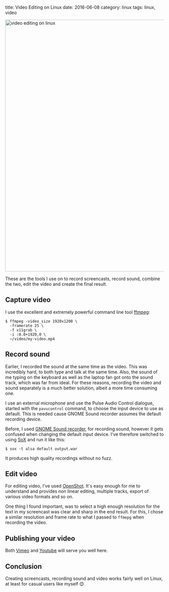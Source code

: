 title: Video Editing on Linux
date: 2016-06-08
category: linux
tags: linux, video



<a href="/graphics/2016/2016-06-08-video-editing-on-linux.png">
  <img src="/graphics/2016/2016-06-08-video-editing-on-linux.png"
    class="centered"
    alt="video editing on linux"
    style="width: 800px; "
  />
</a>

These are the tools I use on to record screencasts, record sound,
combine the two, edit the video and create the final result.

## Capture video

I use the excellent and extremely powerful command line tool
[ffmpeg](https://ffmpeg.org/):

```
$ ffmpeg -video_size 1920x1200 \
  -framerate 25 \
  -f x11grab \
  -i :0.0+1920,0 \
  ~/video/my-video.mp4
```

## Record sound

Earlier, I recorded the sound at the same time as the video. This was
incredibly hard, to both type and talk at the same time. Also,
the sound of me typing on the keyboard as well as the laptop fan got
onto the sound track, which was far from ideal. For these reasons,
recording the video and sound separately is a much better solution,
albeit a more time consuming one.

I use an external microphone and use the Pulse Audio Control dialogue,
started with the `pavucontrol` command, to choose the input device to
use as default. This is needed cause GNOME Sound recorder assumes the
default recording device.

Before, I used
[GNOME Sound recorder](https://wiki.gnome.org/Design/Apps/SoundRecorder),
for recording sound, however it gets confused when changing the
default input device. I've therefore switched to
using [SoX](http://sox.sourceforge.net/) and run it like this: 

``` 
$ sox -t alsa default output.war
```

It produces high quality recordings without no fuzz.

## Edit video

For editing video, I've used
[OpenShot](http://www.openshotvideo.com/). It's easy enough for me to
understand and provides non linear editing, multiple tracks, export of
various video formats and so on.

One thing I found important, was to select a high enough resolution
for the text in my screencast was clear and sharp in the end
result. For this, I chose a similar resolution and frame rate to what
I passed to `ffmepg` when recording the video.

## Publishing your video

Both [Vimeo](http://vimeo.com) and [Youtube](http://youtube.com) will
serve you well here.

## Conclusion

Creating screencasts, recording sound and video works fairly well on
Linux, at least for casual users like myself 😊
